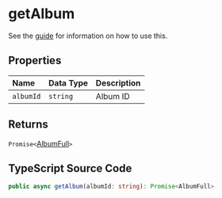 # getAlbum

See the [guide](../../guides/usage/getAlbum.html) for information on how to use this.

## Properties

| Name      | Data Type | Description |
| :-------- | :-------- | :---------- |
| `albumId` | `string`  | Album ID    |

## Returns

`Promise<`[AlbumFull](../interfaces/AlbumFull.html)`>`

## TypeScript Source Code

```ts
public async getAlbum(albumId: string): Promise<AlbumFull>
```
